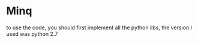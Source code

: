 # Minq
to use the code, you should first implement all the python libs,
the version I used was python 2.7
